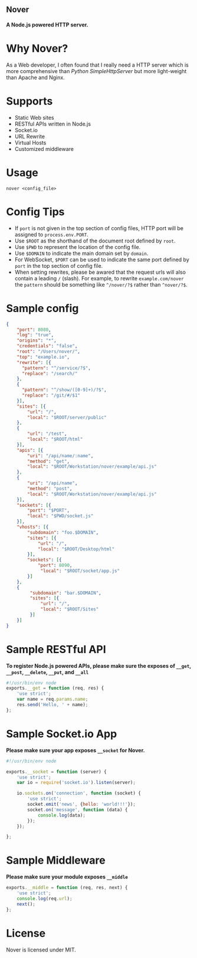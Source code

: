 ## Nover

#### A Node.js powered HTTP server.

Why Nover?
==========

As a Web developer, I often found that I really need a HTTP server which is more comprehensive than *Python SimpleHttpServer* but more light-weight than Apache and Nginx.

Supports
========

* Static Web sites
* RESTful APIs written in Node.js
* Socket.io
* URL Rewrite
* Virtual Hosts
* Customized middleware

Usage
=====

    nover <config_file>

Config Tips
===========

* If `port` is not given in the top section of config files, HTTP port will be assigned to `process.env.PORT`.
* Use `$ROOT` as the shorthand of the document root defined by `root`.
* Use `$PWD` to represent the location of the config file.
* Use `$DOMAIN` to indicate the main domain set by `domain`.
* For WebSocket, `$PORT` can be used to indicate the same port defined by `port` in the top section of config file.
* When setting rewrites, please be awared that the request urls will also contain a leading `/` (slash). For example, to rewrite `example.com/nover` the `pattern` should be something like `^/nover/?$` rather than `^nover/?$`.

Sample config
=============

```json
{
    "port": 8080,
    "log": "true",
    "origins": "*",
    "credentials": "false",
    "root": "/Users/nover/",
    "top": "example.io",
    "rewrite": [{
      "pattern": "^/service/?$",
      "replace": "/search/"
    },
    {
      "pattern": "^/show/([0-9]+)/?$",
      "replace": "/git/#/$1"
    }],
    "sites": [{
        "url": "/",
        "local": "$ROOT/server/public"
    },
    {
        "url": "/test",
        "local": "$ROOT/html"
    }],
    "apis": [{
        "uri": "/api/name/:name",
        "method": "get",
        "local": "$ROOT/Workstation/nover/example/api.js"
    },
    {
        "uri": "/api/name",
        "method": "post",
        "local": "$ROOT/Workstation/nover/example/api.js"
    }],
    "sockets": [{
        "port": "$PORT",
        "local": "$PWD/socket.js"
    }],
    "vhosts": [{
        "subdomain": "foo.$DOMAIN",
        "sites": [{
            "url": "/",
            "local": "$ROOT/Desktop/html"
        }],
        "sockets": [{
            "port": 8090,
             "local": "$ROOT/socket/app.js"
        }]
    },
    {
         "subdomain": "bar.$DOMAIN",
         "sites": [{
             "url": "/",
             "local": "$ROOT/Sites"
         }]
    }]
}
```

Sample RESTful API
==================

**To register Node.js powered APIs, please make sure the exposes of `__get`, `__post`, `__delete`, `__put`, and `__all`**

```javascript
#!/usr/bin/env node
exports.__get = function (req, res) {
    'use strict';
    var name = req.params.name;
    res.send('Hello, ' + name);
};
```

Sample Socket.io App
====================

**Please make sure your app exposes `__socket` for Nover.**

```javascript
#!/usr/bin/env node

exports.__socket = function (server) {
    'use strict';
    var io = require('socket.io').listen(server);

    io.sockets.on('connection', function (socket) {
        'use strict';
        socket.emit('news', {hello: 'world!!!'});
        socket.on('message', function (data) {
            console.log(data);
        });
    });

};
```

Sample Middleware
=================

**Please make sure your module exposes `__middle`**

```javascript
exports.__middle = function (req, res, next) {
    'use strict';
    console.log(req.url);
    next();
};
```

License
=======

Nover is licensed under MIT.
